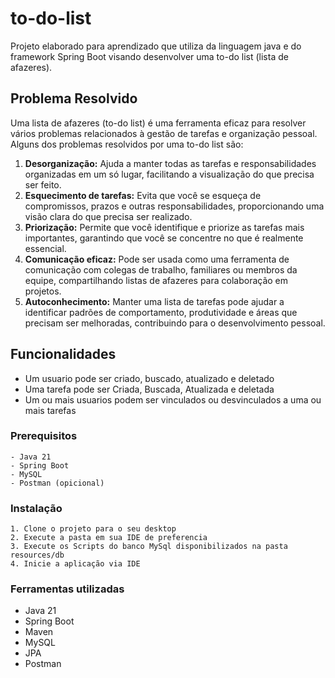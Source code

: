 # to-do-list
Projeto elaborado para aprendizado que utiliza da linguagem java e do framework Spring Boot visando desenvolver uma to-do list (lista de afazeres).

## Problema Resolvido

Uma lista de afazeres (to-do list) é uma ferramenta eficaz para resolver vários problemas relacionados à gestão de tarefas e organização pessoal. Alguns dos problemas resolvidos por uma to-do list são:

1. **Desorganização:** Ajuda a manter todas as tarefas e responsabilidades organizadas em um só lugar, facilitando a visualização do que precisa ser feito.
2. **Esquecimento de tarefas:** Evita que você se esqueça de compromissos, prazos e outras responsabilidades, proporcionando uma visão clara do que precisa ser realizado.
3. **Priorização:** Permite que você identifique e priorize as tarefas mais importantes, garantindo que você se concentre no que é realmente essencial.
4. **Comunicação eficaz:** Pode ser usada como uma ferramenta de comunicação com colegas de trabalho, familiares ou membros da equipe, compartilhando listas de afazeres para colaboração em projetos.
5. **Autoconhecimento:** Manter uma lista de tarefas pode ajudar a identificar padrões de comportamento, produtividade e áreas que precisam ser melhoradas, contribuindo para o desenvolvimento pessoal.

## Funcionalidades

- Um usuario pode ser criado, buscado, atualizado e deletado
- Uma tarefa pode ser Criada, Buscada, Atualizada e deletada
- Um ou mais usuarios podem ser vinculados ou desvinculados a uma ou mais tarefas

### Prerequisitos

```
- Java 21
- Spring Boot
- MySQL
- Postman (opicional)
```

### Instalação

```
1. Clone o projeto para o seu desktop
2. Execute a pasta em sua IDE de preferencia
3. Execute os Scripts do banco MySql disponibilizados na pasta resources/db
4. Inicie a aplicação via IDE
```
### Ferramentas utilizadas

* Java 21
* Spring Boot
* Maven
* MySQL
* JPA
* Postman
